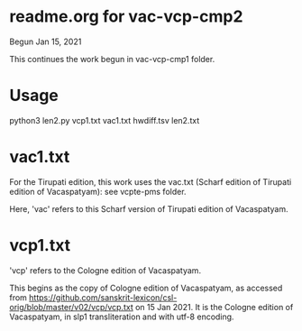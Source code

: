 # readme.org for vac-vcp-cmp2
Begun Jan 15, 2021

This continues the work begun in vac-vcp-cmp1 folder.

# Usage 
python3 len2.py vcp1.txt vac1.txt hwdiff.tsv len2.txt


# vac1.txt
For the Tirupati edition, this work uses the vac.txt (Scharf edition of Tirupati edition of Vacaspatyam):  see vcpte-pms folder.

Here, 'vac' refers to this Scharf version of Tirupati edition of Vacaspatyam.

#  vcp1.txt

'vcp' refers to the Cologne edition of Vacaspatyam.

This begins as the copy of Cologne edition of Vacaspatyam, as accessed from https://github.com/sanskrit-lexicon/csl-orig/blob/master/v02/vcp/vcp.txt on 15 Jan 2021.
It is the Cologne edition of Vacaspatyam, in slp1 transliteration and with utf-8 encoding.

